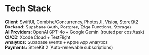 # Tech Stack

**Client:** SwiftUI, Combine/Concurrency, PhotosUI, Vision, StoreKit2  
**Backend:** Supabase (Auth, Postgres, Edge Functions, Storage)  
**AI Providers:** OpenAI GPT-4o + Google Gemini (routed per cost/task)  
**CI/CD:** Xcode Cloud + TestFlight  
**Analytics:** Supabase events + Apple App Analytics  
**Payments:** StoreKit 2 (Auto-renewable subscriptions)
